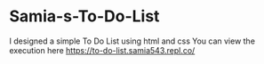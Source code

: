 # Samia-s-To-Do-List
I designed a simple To Do List using html and css
You can view the execution here https://to-do-list.samia543.repl.co/
